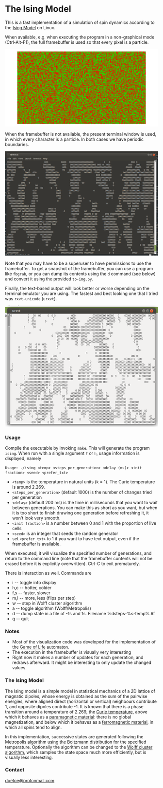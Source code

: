 # The Ising Model #

This is a fast implementation of a simulation of spin dynamics according to the [Ising Model](https://en.wikipedia.org/wiki/Ising_model) on Linux.

When available, e.g. when executing the program in a non-graphical mode (Ctrl-Alt-F1), the full framebuffer is used so that every pixel is a particle. 

![Framebuffer screenshot](/screenshots/ising-fb.png)

When the framebuffer is not available, the present terminal window is used, in which every character is a particle. In both cases we have periodic boundaries.

![terminal screenshot](/screenshots/ising-term.png)

Note that you may have to be a superuser to have permissions to use the framebuffer. To get a snapshot of the framebuffer, you can use a program like `fbgrab`, or you can dump its contents using the `d` command (see below) and convert it using the provided `to-img.py`.

Finally, the text-based output will look better or worse depending on the terminal emulator you are using. The fastest and best looking one that I tried was `rxvt-unicode` (`urxvt`).

![urxvt screenshot](/screenshots/ising-urxvt.png)

### Usage ###

Compile the executable by invoking `make`. This will generate the program `ising`. When run with a single argument `?` or `h`, usage information is displayed, namely 

    Usage: ./ising <temp> <steps_per_generation> <delay (ms)> <init fraction> <seed> <prefer_txt>

* `<temp>` is the temperature in natural units (k = 1). The Curie temperature is around 2.269.
* `<steps_per_generation>` (default 1000) is the number of changes tried per generation
* `<delay>` (default 200 ms) is the time in milliseconds that you want to wait between generations. You can make this as short as you want, but when it is too short to finish drawing one generation before refreshing it, it won't look very smooth.
* `<init fraction>` is a number between 0 and 1 with the proportion of live cells
* `<seed>` is an integer that seeds the random generator
* set `<prefer_txt>` to 1 if you want to have text output, even if the framebuffer is available.

When executed, it will visualize the specified number of generations, and return to the command line (note that the framebuffer contents will not be erased before it is explicitly overwritten). Ctrl-C to exit prematurely.

There is interaction as well. Commands are

* i     -- toggle info display
* h,c   -- hotter, colder
* f,s   -- faster, slower
* m,l   -- more, less (flips per step)
* w     -- step in Wolff cluster algorithm
* a     -- toggle algorithm (Wolff/Metropolis)
* d     -- dump state in a file of -1s and 1s. Filename %dsteps-%s-temp%.6f
* q     -- quit

### Notes ###

* Most of the visualization code was developed for the implementation of the [Game of Life](https://bitbucket.org/doetoe/life) automaton. 
* The execution in the framebuffer is visually very interesting
* Right now it makes a number of updates for each generation, and redraws afterward. It might be interesting to only update the changed values.

### The Ising Model ###

The Ising model is a simple model in statistical mechanics of a 2D lattice of magnatic dipoles, whose energy is obtained as the sum of the pairwise energies, where aligned direct (horizontal or vertical) neighbours contribute 1, and opposite dipoles contribute -1. It is known that there is a phase transition around a temperature of 2.269, the [Curie temperature](https://en.wikipedia.org/wiki/Curie_temperature), above which it behaves as a [paramagnetic material](https://en.wikipedia.org/wiki/Paramagnetism): there is no global magnetization, and below which it behaves as a [ferromagnetic material](https://en.wikipedia.org/wiki/Ferromagnetism), in which all spins tend to align.

In this implementation, successive states are generated following the [Metropolis algorithm](https://en.wikipedia.org/wiki/Metropolis%E2%80%93Hastings_algorithm) using the [Boltzmann distribution](https://en.wikipedia.org/wiki/Boltzmann_distribution) for the specified temperature. Optionally the algorithm can be changed to the [Wolff cluster algorithm](https://en.wikipedia.org/wiki/Wolff_algorithm), which samples the state space much more efficiently, but is visually less interesting.

### Contact ###

doetoe@protonmail.com
